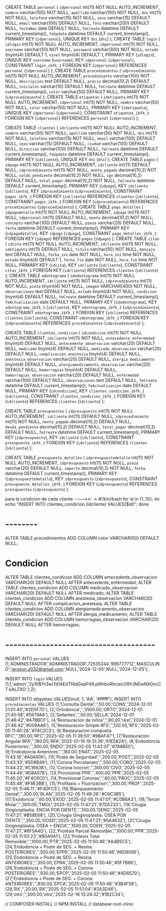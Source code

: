 CREATE TABLE `personal` (
  `idpersonal` int(11) NOT NULL AUTO_INCREMENT,
  `nombre` varchar(100) NOT NULL,
  `apellido` varchar(100) NOT NULL,
  `dni` int(11) NOT NULL,
  `telefono` varchar(15) NOT NULL,
  `sexo` varchar(15) DEFAULT NULL,
  `email` varchar(100) DEFAULT NULL,
  `foto` varchar(200) DEFAULT NULL,
  `fechaNac` date DEFAULT NULL,
  `feCreate` datetime DEFAULT current_timestamp(),
  `feUpdate` datetime DEFAULT current_timestamp(),
  PRIMARY KEY (`idpersonal`),
  UNIQUE KEY `dni` (`dni`)
);
CREATE TABLE `login` (
  `idlogin` int(11) NOT NULL AUTO_INCREMENT,
  `idpersonal` int(11) NOT NULL,
  `username` varchar(50) NOT NULL,
  `password` varchar(300) NOT NULL,
  `estado` tinyint(4) DEFAULT 1,
  `nivel` tinyint(4) DEFAULT 1,
  PRIMARY KEY (`idlogin`),
  UNIQUE KEY `username` (`username`),
  KEY `idpersonal` (`idpersonal`),
  CONSTRAINT `login_ibfk_1` FOREIGN KEY (`idpersonal`) REFERENCES `personal` (`idpersonal`)
);
CREATE TABLE `procedimientos` (
  `idprocedimiento` int(11) NOT NULL AUTO_INCREMENT,
  `procedimiento` varchar(100) NOT NULL,
  `descripcion` text DEFAULT NULL,
  `precio` decimal(10,2) DEFAULT NULL,
  `iniciales` varchar(10) DEFAULT NULL,
  `feCreate` datetime DEFAULT current_timestamp(),
  `color` varchar(50) DEFAULT NULL,
  PRIMARY KEY (`idprocedimiento`)
);
CREATE TABLE `etiquetas` (
  `idetiqueta` int(11) NOT NULL AUTO_INCREMENT,
  `idpersonal` int(11) NOT NULL,
  `nombre` varchar(50) NOT NULL,
  `color` varchar(50) NOT NULL,
  PRIMARY KEY (`idetiqueta`),
  UNIQUE KEY `idpersonal` (`idpersonal`),
  CONSTRAINT `etiquetas_ibfk_1` FOREIGN KEY (`idpersonal`) REFERENCES `personal` (`idpersonal`)
);

CREATE TABLE `clientes` (
  `idcliente` int(11) NOT NULL AUTO_INCREMENT,
  `nombre` varchar(50) NOT NULL,
  `apellido` varchar(50) NOT NULL,
  `dni` int(11) NOT NULL,
  `telefono` varchar(15) NOT NULL,
  `email` varchar(100) DEFAULT NULL,
  `sexo` varchar(15) DEFAULT NULL,
  `ciudad` varchar(100) DEFAULT NULL,
  `direccion` varchar(100) DEFAULT NULL,
  `feCreate` datetime DEFAULT current_timestamp(),
  `feUpdate` datetime DEFAULT current_timestamp(),
  PRIMARY KEY (`idcliente`),
  UNIQUE KEY `dni` (`dni`)
);
CREATE TABLE `pagos` (
  `idpago` int(11) NOT NULL AUTO_INCREMENT,
  `idcliente` int(11) DEFAULT NULL,
  `idprocedimiento` int(11) NOT NULL,
  `monto_pagado` decimal(10,2) NOT NULL,
  `saldo_pendiente` decimal(10,2) NOT NULL,
  `igv` decimal(10,2) DEFAULT NULL,
  `total_pagar` decimal(10,2) NOT NULL,
  `feCreate` datetime DEFAULT current_timestamp(),
  PRIMARY KEY (`idpago`),
  KEY `idcliente` (`idcliente`),
  KEY `idprocedimiento` (`idprocedimiento`),
  CONSTRAINT `pagos_ibfk_1` FOREIGN KEY (`idcliente`) REFERENCES `clientes` (`idcliente`),
  CONSTRAINT `pagos_ibfk_2` FOREIGN KEY (`idprocedimiento`) REFERENCES `procedimientos` (`idprocedimiento`)
);
CREATE TABLE `pago_detalles` (
  `idpagodetalle` int(11) NOT NULL AUTO_INCREMENT,
  `idpago` int(11) NOT NULL,
  `idpersonal` int(11) DEFAULT NULL,
  `monto` decimal(10,2) NOT NULL,
  `concepto` varchar(100) DEFAULT NULL,
  `pieza` varchar(20) DEFAULT NULL,
  `fecha` datetime DEFAULT current_timestamp(),
  PRIMARY KEY (`idpagodetalle`),
  KEY `idpago` (`idpago`),
  CONSTRAINT `pago_detalles_ibfk_1` FOREIGN KEY (`idpago`) REFERENCES `pagos` (`idpago`)
);
CREATE TABLE `citas` (
  `idcita` int(11) NOT NULL AUTO_INCREMENT,
  `idcliente` int(11) NOT NULL,
  `idetiqueta` int(11) DEFAULT NULL,
  `titulo` varchar(50) NOT NULL,
  `mensaje` text DEFAULT NULL,
  `fecha_ini` date NOT NULL,
  `hora_ini` time NOT NULL,
  `estado` tinyint(4) DEFAULT 1,
  `fecha_fin` date NOT NULL,
  `hora_fin` time NOT NULL,
  PRIMARY KEY (`idcita`),
  KEY `idcliente` (`idcliente`),
  CONSTRAINT `citas_ibfk_1` FOREIGN KEY (`idcliente`) REFERENCES `clientes` (`idcliente`)
);
CREATE TABLE `odontograma` (
  `idodontograma` int(11) NOT NULL AUTO_INCREMENT,
  `idcliente` int(11) NOT NULL,
  `idprocedimiento` int(11) NOT NULL,
  `pieza` tinyint(4) NOT NULL,
  `imagen` VARCHAR(400) NOT NULL,
  `observaciones` text DEFAULT NULL,
  `estado` tinyint(4) NOT NULL,
  `condicion` tinyint(4) DEFAULT NULL,
  `feCreate` datetime DEFAULT current_timestamp(),
  `feActualizacion` date DEFAULT NULL,
  PRIMARY KEY (`idodontograma`),
  KEY `odontograma_ibfk_1` (`idcliente`),
  KEY `odontograma_ibfk_2` (`idprocedimiento`),
  CONSTRAINT `odontograma_ibfk_1` FOREIGN KEY (`idcliente`) REFERENCES `clientes` (`idcliente`),
  CONSTRAINT `odontograma_ibfk_2` FOREIGN KEY (`idprocedimiento`) REFERENCES `procedimientos` (`idprocedimiento`)
);

CREATE TABLE `clientes_condicion` (
  `idcondicion` int(11) NOT NULL AUTO_INCREMENT,
  `idcliente` int(11) NOT NULL,
  `antecedente_enfermedad` tinyint(4) DEFAULT NULL,
  `antecedente_observacion` varchar(20) DEFAULT NULL,
  `medicado` tinyint(4) DEFAULT NULL,
  `medicado_observacion` varchar(20) DEFAULT NULL,
  `complicacion_anestesia` tinyint(4) DEFAULT NULL,
  `anestesia_observacion` varchar(20) DEFAULT NULL,
  `alergia_medicamento` tinyint(4) DEFAULT NULL,
  `alergiamedicamento_observacion` varchar(20) DEFAULT NULL,
  `hemorragias` tinyint(4) DEFAULT NULL,
  `hemorragias_observacion` varchar(20) DEFAULT NULL,
  `enfermedad` varchar(100) DEFAULT NULL,
  `observaciones` text DEFAULT NULL,
  `feCreate` datetime DEFAULT current_timestamp(),
  `feActualizacion` date DEFAULT NULL,
  PRIMARY KEY (`idcondicion`),
  KEY `clientes_condicion_ibfk_1` (`idcliente`),
  CONSTRAINT `clientes_condicion_ibfk_1` FOREIGN KEY (`idcliente`) REFERENCES `clientes` (`idcliente`)
);

CREATE TABLE `presupuestos` (
  `idpresupuesto` int(11) NOT NULL AUTO_INCREMENT,
  `idcliente` int(11) DEFAULT NULL,
  `idprocedimiento` int(11) NOT NULL,
  `monto_pagado` decimal(10,2) DEFAULT NULL,
  `deuda_pendiente` decimal(10,2) DEFAULT NULL,
  `total_pagar` decimal(10,2) DEFAULT NULL,
  `feCreate` datetime DEFAULT current_timestamp(),
  PRIMARY KEY (`idpresupuesto`),
  KEY `idcliente` (`idcliente`),
  CONSTRAINT `presupuesto_ibfk_1` FOREIGN KEY (`idcliente`) REFERENCES `clientes` (`idcliente`)
);

CREATE TABLE `presupuesto_detalles` (
  `idpresupuestodetalle` int(11) NOT NULL AUTO_INCREMENT,
  `idpresupuesto` int(11) NOT NULL,
  `pieza` varchar(20) DEFAULT NULL,
  `importe` decimal(10,2) NOT NULL,
  `fecha` datetime DEFAULT current_timestamp(),
  PRIMARY KEY (`idpresupuestodetalle`),
  KEY `idpresupuesto` (`idpresupuesto`),
  CONSTRAINT `presupuesto_detalles_ibfk_1` FOREIGN KEY (`idpresupuesto`) REFERENCES `presupuestos` (`idpresupuesto`)
);

para la condicion de cada cliente ----><- ->
#!/bin/bash 
for id in {1..10}; do 
  echo "INSERT INTO clientes_condicion (idcliente) VALUES($id)";
done

# --------

ALTER TABLE procedimientos ADD COLUMN color VARCHAR(50) DEFAULT NULL;
# Condicion
ALTER TABLE clientes_condicion ADD COLUMN antecedente_observacion VARCHAR(20) DEFAULT NULL AFTER antecedente_enfermedad;
ALTER TABLE clientes_condicion ADD COLUMN medicado_observacion VARCHAR(20) DEFAULT NULL AFTER medicado;
ALTER TABLE clientes_condicion ADD COLUMN anestesia_observacion VARCHAR(20) DEFAULT NULL AFTER complicacion_anestesia;
ALTER TABLE clientes_condicion ADD COLUMN alergiamedicamento_observacion VARCHAR(20) DEFAULT NULL AFTER alergia_medicamento;
ALTER TABLE clientes_condicion ADD COLUMN hemorragias_observacion VARCHAR(20) DEFAULT NULL AFTER hemorragias;

# -------------------------------------

INSERT INTO `personal` VALUES
(1,'ADMINISTRADOR','ADMINISTRADOR',72535244,'998777712','MASCULINO','jersson.z032@gmail.com',NULL,'2024-12-05',NULL,'2024-12-05');

INSERT INTO `login` VALUES
(1,1,'admin','$2y$10$Yt3wiTd14EdTf4dGepP49.pWnboRhcwcO9YJN0wNX0ncCT.kALZXO',1,2);


INSERT INTO etiquetas VALUES(null, 1, 'AA', '#ffffff');
INSERT INTO `procedimientos` VALUES
(1,'Consulta Dental','',50.00,'CONS','2024-12-01 21:01:40','#2D5F7D'),
(2,'Ortodoncia','',3500.00,'ORTO','2024-12-01 21:40:58','#5679A6'),
(3,'Sellantes','',50.00,'SELLA','2024-12-01 21:46:42','#A7BBCF'),
(4,'Restauracion de niños','',80.00,'rest','2024-12-01 21:46:42','#009AA6'),
(5,'Restauracion Simple RFS','',120.00,'RFS','2025-02-05 11:40:28','#74C2C3'),
(6,'Restauracion compueta RFC','',180.00,'RFC','2025-02-05 11:39:50','#9BAF47'),
(7,'Restauracion Angular RFA','',180.00,'RFA','2025-01-19 19:31:36','#1E582A'),
(8,'Endodoncia Posteriores','',300.00,'ENDO','2025-02-05 11:42:07','#788B50'),
(9,'Endodoncia Anteriores','',180.00,'ENAT','2025-02-05 11:43:16','#A0A97A'),
(10,'Poste de Seguridad','',200.00,'POST','2025-02-05 11:43:33','#5D6B49'),
(11,'Corona Porcelanato','',500.00,'CORO','2025-02-05 11:44:22','#C1663B'),
(12,'Corona Ivocron','',300.00,'CIVO','2025-02-05 11:44:49','#D8A578'),
(13,'Provisional PPR','',400.00,'PPR','2025-02-05 11:45:20','#F4C6C0'),
(14,'Provisional Coronas','',80.00,'PROC','2025-02-05 11:45:48','#F8E3BB'),
(15,'Profilaxis + Fluorizacion','',300.00,'PROF','2025-02-05 11:46:11','#F4DFC5'),
(16,'Blanqueamiento Dental','',300.00,'BLAN','2025-02-05 11:46:26','#C6C3B5'),
(17,'Exodoncia','',60.00,'EXOD','2025-02-05 11:47:01','#C0B6A3'),
(18,'Tercer Molar','',300.00,'TMOL','2025-02-05 11:47:21','#7D5233'),
(19,'Cirugia Gingivoplastia. ENCIA POR DIENTE','',100.00,'GENG','2025-02-05 11:47:21','#B58E68'),
(20,'Cirugia Gingivoplastia. OSEA POR DIENTE','',350.00,'GOSD','2025-02-05 11:47:21','#5A4632'),
(21,'Cirugia Gingivoplastia. OSEA + ENCIA','',1500.00,'GOEN','2025-02-05 11:47:21','#6F5A4D'),
(22,'Protesis Parcial Removible','',1000.00,'PPR','2025-02-05 11:50:23','#B0A9A1'),
(23,'Protesis Total Removible','',1000.00,'PTR','2025-02-05 11:50:46','#A4B5C5'),
(24,'Endodoncia + Poste de SEG. + Resina POSTERIORES','',550.00,'EPPR','2025-02-05 11:50:46','#8D9095'),
(25,'Endodoncia + Poste de SEG. + Resina ANTERIORES','',350.00,'EPRA','2025-02-05 11:50:46','#5F7B86'),
(26,'Endodoncia + Poste de SEG. + Corona POSTERIORES','',930.00,'EPCP','2025-02-05 11:50:46','#4D6570'),
(27,'Endodoncia + Poste de SEG. + Corona ANTERIORES','',830.00,'EPCA','2025-02-05 11:50:46','#3B4F58'),
(28,'RX','',20.00,'RX','2025-02-05 11:51:04','#2A3D46'),
(29,'otro','',500.00,'otro','2025-02-16 13:24:32','#1B2C34');

// COMPOSER INSTALL
// NPM INSTALL
// database root-clinic
